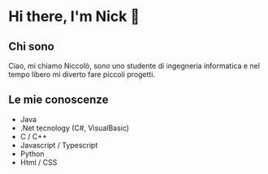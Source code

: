 # Hi there, I'm Nick 👋  
## Chi sono
Ciao, mi chiamo Niccolò, sono uno studente di ingegneria informatica e nel tempo libero mi diverto fare piccoli progetti.

## Le mie conoscenze
- Java 
- .Net tecnology (C#, VisualBasic)
- C / C++
- Javascript / Typescript
- Python
- Html / CSS
